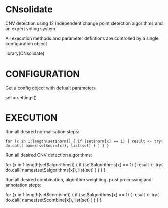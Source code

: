 CNsolidate
==========

CNV detection using 12 independent change point detection algorithms and an expert voting system

All execution methods and parameter defintions are controlled by a single configuration object

library(CNsolidate)

# CONFIGURATION

Get a config object with defualt parameters

set = settings()

# EXECUTION

Run all desired normalisation steps:

`for (x in 1:length(set$norm)) {
      if (set$norm[x] == 1) {
        result <- try( do.call( names(set$norm[x]), list(set) ) )
      }
}`


Run all desired CNV detection algorithms:

for (x in 1:length(set$algorithms)) {
      if (set$algorithms[x] == 1) {
        result <- try( do.call( names(set$algorithms[x]), list(set) ) )
      }
}

Run all desired combination, algorithm weighting, post processing and annotation steps:

for (x in 1:length(set$combine)) {
      if (set$algorithms[x] == 1) {
        result <- try( do.call( names(set$combine[x]), list(set) ) )
      }
}


